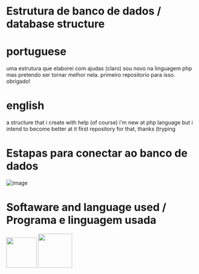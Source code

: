 # Estrutura de banco de dados / database structure
# portuguese 
uma estrutura que elaborei com ajudas (claro) sou novo na linguagem php mas pretendo ser tornar melhor nela.
primeiro repositorio para isso. obrigado!

# english 
a structure that i create with help (of course) i'm new at php language but i intend to become better at it 
first repository for that, thanks (tryping 

# Estapas para conectar ao banco de dados  
![image](https://github.com/luizfrz/estrutura-banco/assets/126346291/775a4d23-3e96-45ef-9a7f-16c95ae4710f)

# Softaware and language  used / Programa e linguagem usada
 <img src="https://cdn.jsdelivr.net/gh/devicons/devicon@latest/icons/vscode/vscode-original.svg" width="80px" height="80px" />  <img src="https://cdn.jsdelivr.net/gh/devicons/devicon@latest/icons/php/php-original.svg" width="90px" height="90px" />
                 
